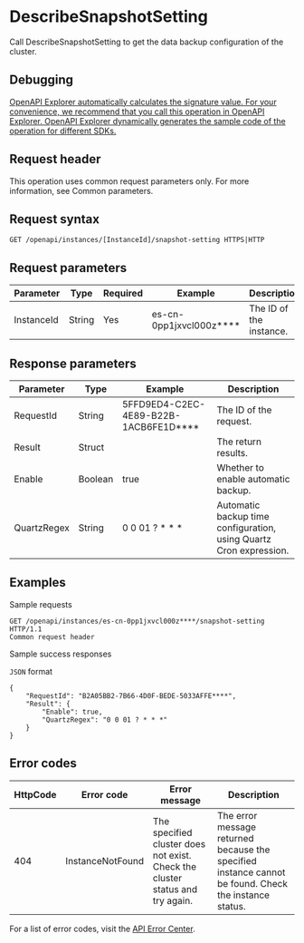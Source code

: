 # DescribeSnapshotSetting

Call DescribeSnapshotSetting to get the data backup configuration of the cluster.

## Debugging

[OpenAPI Explorer automatically calculates the signature value. For your convenience, we recommend that you call this operation in OpenAPI Explorer. OpenAPI Explorer dynamically generates the sample code of the operation for different SDKs.](https://api.aliyun.com/#product=elasticsearch&api=DescribeSnapshotSetting&type=ROA&version=2017-06-13)

## Request header

This operation uses common request parameters only. For more information, see Common parameters.

## Request syntax

```
GET /openapi/instances/[InstanceId]/snapshot-setting HTTPS|HTTP
```

## Request parameters

|Parameter|Type|Required|Example|Description|
|---------|----|--------|-------|-----------|
|InstanceId|String|Yes|es-cn-0pp1jxvcl000z\*\*\*\*|The ID of the instance. |

## Response parameters

|Parameter|Type|Example|Description|
|---------|----|-------|-----------|
|RequestId|String|5FFD9ED4-C2EC-4E89-B22B-1ACB6FE1D\*\*\*\*|The ID of the request. |
|Result|Struct| |The return results. |
|Enable|Boolean|true|Whether to enable automatic backup. |
|QuartzRegex|String|0 0 01 ? \* \* \*|Automatic backup time configuration, using Quartz Cron expression. |

## Examples

Sample requests

```
GET /openapi/instances/es-cn-0pp1jxvcl000z****/snapshot-setting HTTP/1.1
Common request header
```

Sample success responses

`JSON` format

```
{
    "RequestId": "B2A05BB2-7B66-4D0F-BEDE-5033AFFE****",
    "Result": {
        "Enable": true,
        "QuartzRegex": "0 0 01 ? * * *"
    }
}
```

## Error codes

|HttpCode|Error code|Error message|Description|
|--------|----------|-------------|-----------|
|404|InstanceNotFound|The specified cluster does not exist. Check the cluster status and try again.|The error message returned because the specified instance cannot be found. Check the instance status.|

For a list of error codes, visit the [API Error Center](https://error-center.alibabacloud.com/status/product/elasticsearch).

